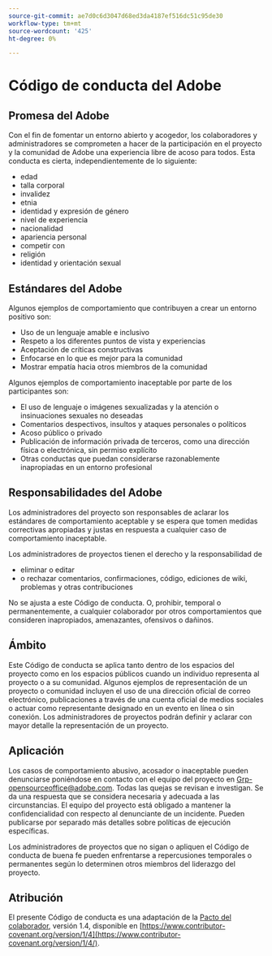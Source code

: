 ```yaml
---
source-git-commit: ae7d0c6d3047d68ed3da4187ef516dc51c95de30
workflow-type: tm+mt
source-wordcount: '425'
ht-degree: 0%

---
```

# Código de conducta del Adobe

## Promesa del Adobe

Con el fin de fomentar un entorno abierto y acogedor, los colaboradores y administradores se comprometen a hacer de la participación en el proyecto y la comunidad de Adobe una experiencia libre de acoso para todos. Esta conducta es cierta, independientemente de lo siguiente:

* edad
* talla corporal
* invalidez
* etnia
* identidad y expresión de género
* nivel de experiencia
* nacionalidad
* apariencia personal
* competir con
* religión
* identidad y orientación sexual

## Estándares del Adobe

Algunos ejemplos de comportamiento que contribuyen a crear un entorno positivo son:

* Uso de un lenguaje amable e inclusivo
* Respeto a los diferentes puntos de vista y experiencias
* Aceptación de críticas constructivas
* Enfocarse en lo que es mejor para la comunidad
* Mostrar empatía hacia otros miembros de la comunidad

Algunos ejemplos de comportamiento inaceptable por parte de los participantes son:

* El uso de lenguaje o imágenes sexualizadas y la atención o insinuaciones sexuales no deseadas
* Comentarios despectivos, insultos y ataques personales o políticos
* Acoso público o privado
* Publicación de información privada de terceros, como una dirección física o electrónica, sin permiso explícito
* Otras conductas que puedan considerarse razonablemente inapropiadas en un entorno profesional

## Responsabilidades del Adobe

Los administradores del proyecto son responsables de aclarar los estándares de comportamiento aceptable y se espera que tomen medidas correctivas apropiadas y justas en respuesta a cualquier caso de comportamiento inaceptable.

Los administradores de proyectos tienen el derecho y la responsabilidad de

* eliminar o editar
* o rechazar comentarios, confirmaciones, código, ediciones de wiki, problemas y otras contribuciones

No se ajusta a este Código de conducta. O, prohibir, temporal o permanentemente, a cualquier colaborador por otros comportamientos que consideren inapropiados, amenazantes, ofensivos o dañinos.

## Ámbito

Este Código de conducta se aplica tanto dentro de los espacios del proyecto como en los espacios públicos cuando un individuo representa al proyecto o a su comunidad. Algunos ejemplos de representación de un proyecto o comunidad incluyen el uso de una dirección oficial de correo electrónico, publicaciones a través de una cuenta oficial de medios sociales o actuar como representante designado en un evento en línea o sin conexión. Los administradores de proyectos podrán definir y aclarar con mayor detalle la representación de un proyecto.

## Aplicación

Los casos de comportamiento abusivo, acosador o inaceptable pueden denunciarse poniéndose en contacto con el equipo del proyecto en Grp-opensourceoffice@adobe.com. Todas las quejas se revisan e investigan. Se da una respuesta que se considera necesaria y adecuada a las circunstancias. El equipo del proyecto está obligado a mantener la confidencialidad con respecto al denunciante de un incidente. Pueden publicarse por separado más detalles sobre políticas de ejecución específicas.

Los administradores de proyectos que no sigan o apliquen el Código de conducta de buena fe pueden enfrentarse a repercusiones temporales o permanentes según lo determinen otros miembros del liderazgo del proyecto.

## Atribución

El presente Código de conducta es una adaptación de la [Pacto del colaborador](https://www.contributor-covenant.org/), versión 1.4, disponible en [https://www.contributor-covenant.org/version/1/4](https://www.contributor-covenant.org/version/1/4/).
